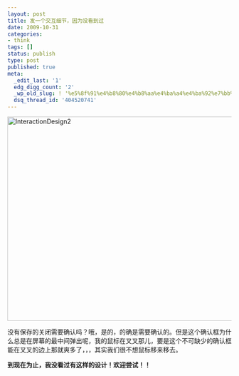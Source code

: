 ```yaml
---
layout: post
title: 发一个交互细节，因为没看到过
date: 2009-10-31
categories:
- think
tags: []
status: publish
type: post
published: true
meta:
  _edit_last: '1'
  edg_digg_count: '2'
  _wp_old_slug: ! '%e5%8f%91%e4%b8%80%e4%b8%aa%e4%ba%a4%e4%ba%92%e7%bb%86%e8%8a%82%ef%bc%8c%e5%9b%a0%e4%b8%ba%e6%b2%a1%e7%9c%8b%e5%88%b0%e8%bf%87'
  dsq_thread_id: '404520741'
---
```

<img class="alignnone size-full wp-image-107" title="InteractionDesign2" src="http://www.yeahxj.com/wp-content/uploads/InteractionDesign2.jpg" alt="InteractionDesign2" width="600" height="458" />

没有保存的关闭需要确认吗？哦，是的，的确是需要确认的。但是这个确认框为什么总是在屏幕的最中间弹出呢，我的鼠标在叉叉那儿，要是这个不可缺少的确认框能在叉叉的边上那就爽多了，，，其实我们很不想鼠标移来移去。

<strong>到现在为止，我没看过有这样的设计！欢迎尝试！！</strong>
